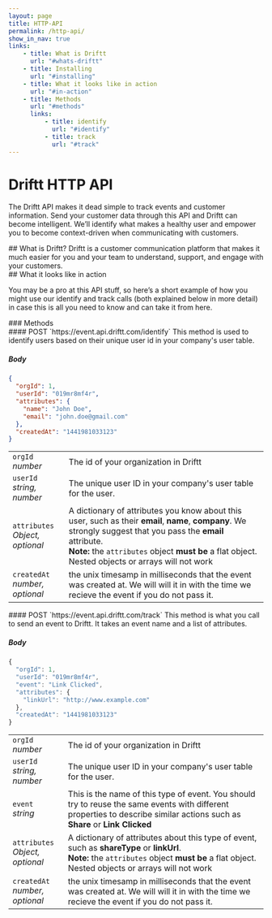 ```yaml
---
layout: page
title: HTTP-API
permalink: /http-api/
show_in_nav: true
links:
    - title: What is Driftt
      url: "#whats-driftt"
    - title: Installing
      url: "#installing"
    - title: What it looks like in action
      url: "#in-action"
    - title: Methods
      url: "#methods"
      links:
          - title: identify
            url: "#identify"
          - title: track
            url: "#track"
---
```


# Driftt HTTP API
The Driftt API makes it dead simple to track events and customer information. Send your customer data through this API and Driftt can become intelligent. We’ll identify what makes a healthy user and empower you to become context-driven when communicating with customers.

<div id="whats-driftt"></div>
## What is Driftt?
Driftt is a customer communication platform that makes it much easier for you and your team to understand, support, and engage with your customers.

<div id="in-action"></div>
## What it looks like in action

You may be a pro at this API stuff, so here’s a short example of how you might use our identify and track calls (both explained below in more detail) in case this is all you need to know and can take it from here.

<div id="methods"></div>
### Methods

<div id="identify"></div>
#### POST `https://event.api.driftt.com/identify`
This method is used to identify users based on their unique user id in your company's user table.

##### Body
```json
{
  "orgId": 1,
  "userId": "019mr8mf4r",
  "attributes": {
    "name": "John Doe",
    "email": "john.doe@gmail.com"
  },
  "createdAt": "1441981033123"
}
```

<table>
  <tbody>
    <tr>
      <td>
        <code>orgId</code>
        <br>
        <em>number</em>
      </td>
      <td>
        The id of your organization in Driftt
      </td>
    </tr>
    <tr>
      <td>
        <code>userId</code>
        <br>
        <em>string, number</em>
      </td>
      <td>
        The unique user ID in your company's user table for the user.
      </td>
    </tr>
    <tr>
      <td>
        <code>attributes</code>
        <br>
        <em>Object, optional</em>
      </td>
      <td>
        A dictionary of attributes you know about this user, such as their <strong>email</strong>, <strong>name</strong>, <strong>company</strong>. We strongly suggest that you pass the <strong>email</strong> attribute.
        <br>
        <strong>Note:</strong> the <code>attributes</code> object <strong>must be</strong> a flat object. Nested objects or arrays will not work
      </td>
    </tr>
    <tr>
      <td>
        <code>createdAt</code>
        <br>
        <em>number, optional</em>
      </td>
      <td>
        the unix timesamp in milliseconds that the event was created at. We will will it in with the time we recieve the event if you do not pass it.
      </td>
    </tr>
  </tbody>
</table>

<div id="track"></div>
#### POST `https://event.api.driftt.com/track`
This method is what you call to send an event to Driftt. It takes an event name and a list of attributes.

##### Body

```javascript
{
  "orgId": 1,
  "userId": "019mr8mf4r",
  "event": "Link Clicked",
  "attributes": {
    "linkUrl": "http://www.example.com"
  },
  "createdAt": "1441981033123"
}
```
<table>
  <tbody>
    <tr>
      <td>
        <code>orgId</code>
        <br>
        <em>number</em>
      </td>
      <td>
        The id of your organization in Driftt
      </td>
    </tr>
    <tr>
      <td>
        <code>userId</code>
        <br>
        <em>string, number</em>
      </td>
      <td>
        The unique user ID in your company's user table for the user.
      </td>
    </tr>
    <tr>
      <td>
        <code>event</code>
        <br>
        <em>string</em>
      </td>
      <td>
        This is the name of this type of event. You should try to reuse the same events with different properties to describe similar actions such as <strong>Share</strong> or <strong>Link Clicked</strong>
      </td>
    </tr>
    <tr>
      <td>
        <code>attributes</code>
        <br>
        <em>Object, optional</em>
      </td>
      <td>
        A dictionary of attributes about this type of event, such as <strong>shareType</strong> or <strong>linkUrl</strong>.
        <br>
        <strong>Note:</strong> the <code>attributes</code> object <strong>must be</strong> a flat object. Nested objects or arrays will not work
      </td>
    </tr>
    <tr>
      <td>
        <code>createdAt</code>
        <br>
        <em>number, optional</em>
      </td>
      <td>
        the unix timesamp in milliseconds that the event was created at. We will will it in with the time we recieve the event if you do not pass it.
      </td>
    </tr>
  </tbody>
</table>